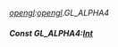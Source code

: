 _[opengl](../../modules/opengl/opengl-module.md):[opengl](../../modules/opengl/opengl-module.md).GL\_ALPHA4_
##### Const GL\_ALPHA4:[Int](../../modules/wonkey/wonkey-types-int.md)
